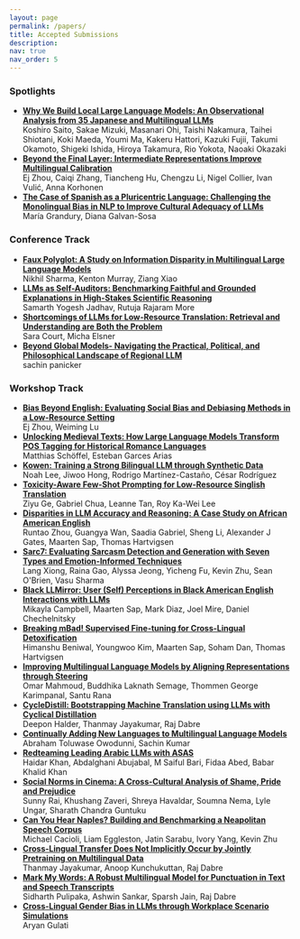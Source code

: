```yaml
---
layout: page
permalink: /papers/
title: Accepted Submissions
description:
nav: true
nav_order: 5
---
```


### Spotlights
- [**Why We Build Local Large Language Models: An Observational Analysis from 35 Japanese and Multilingual LLMs**](assets/pdf/9_Why_We_Build_Local_Large_Lan.pdf)<br>
Koshiro Saito, Sakae Mizuki, Masanari Ohi, Taishi Nakamura, Taihei Shiotani, Koki Maeda, Youmi Ma, Kakeru Hattori, Kazuki Fujii, Takumi Okamoto, Shigeki Ishida, Hiroya Takamura, Rio Yokota, Naoaki Okazaki
- [**Beyond the Final Layer: Intermediate Representations Improve Multilingual Calibration**](assets/pdf/10_Beyond_the_Final_Layer_Inte.pdf)<br>
Ej Zhou, Caiqi Zhang, Tiancheng Hu, Chengzu Li, Nigel Collier, Ivan Vulić, Anna Korhonen
- [**The Case of Spanish as a Pluricentric Language: Challenging the Monolingual Bias in NLP to Improve Cultural Adequacy of LLMs**](assets/pdf/33_The_Case_of_Spanish_as_a_Pl.pdf)<br>
María Grandury, Diana Galvan-Sosa

### Conference Track

- [**Faux Polyglot: A Study on Information Disparity in Multilingual Large Language Models**](assets/pdf/30_Faux_Polyglot_A_Study_on_In.pdf)<br>
Nikhil Sharma, Kenton Murray, Ziang Xiao
- [**LLMs as Self-Auditors: Benchmarking Faithful and Grounded Explanations in High-Stakes Scientific Reasoning**](assets/pdf/38_LLMs_as_Self_Auditors_Bench.pdf)<br>
Samarth Yogesh Jadhav, Rutuja Rajaram More
- [**Shortcomings of LLMs for Low-Resource Translation: Retrieval and Understanding are Both the Problem**](assets/pdf/39_Shortcomings_of_LLMs_for_Lo.pdf)<br>
Sara Court, Micha Elsner
- [**Beyond Global Models- Navigating the Practical, Political, and Philosophical Landscape of Regional LLM**](assets/pdf/40_Beyond_Global_Models_Naviga.pdf)<br>
sachin panicker




### Workshop Track

- [**Bias Beyond English: Evaluating Social Bias and Debiasing Methods in a Low-Resource Setting**](assets/pdf/3_Bias_Beyond_English_Evaluati.pdf) <br>
Ej Zhou, Weiming Lu
- [**Unlocking Medieval Texts: How Large Language Models Transform POS Tagging for Historical Romance Languages**](assets/pdf/4_Unlocking_Medieval_Texts_How.pdf) <br>
Matthias Schöffel, Esteban Garces Arias
- [**Kowen: Training a Strong Bilingual LLM through Synthetic Data**](assets/pdf/6_Kowen_Training_a_Strong_Bili.pdf) <br>
Noah Lee, Jiwoo Hong, Rodrigo Martínez-Castaño, César Rodríguez
- [**Toxicity-Aware Few-Shot Prompting for Low-Resource Singlish Translation**](assets/pdf/7_Toxicity_Aware_Few_Shot_Prom.pdf) <br>
Ziyu Ge, Gabriel Chua, Leanne Tan, Roy Ka-Wei Lee
- [**Disparities in LLM Accuracy and Reasoning: A Case Study on African American English**](assets/pdf/8_Disparities_in_LLM_Accuracy_.pdf) <br>
Runtao Zhou, Guangya Wan, Saadia Gabriel, Sheng Li, Alexander J Gates, Maarten Sap, Thomas Hartvigsen
- [**Sarc7: Evaluating Sarcasm Detection and Generation with Seven Types and Emotion-Informed Techniques**](assets/pdf/15_Sarc7_Evaluating_Sarcasm_De.pdf) <br>
Lang Xiong, Raina Gao, Alyssa Jeong, Yicheng Fu, Kevin Zhu, Sean O'Brien, Vasu Sharma
- [**Black LLMirror: User (Self) Perceptions in Black American English Interactions with LLMs**](assets/pdf/16_Black_LLMirror_User_Self_Pe.pdf) <br>
Mikayla Campbell, Maarten Sap, Mark Diaz, Joel Mire, Daniel Chechelnitsky
- [**Breaking mBad! Supervised Fine-tuning for Cross-Lingual Detoxification**](assets/pdf/19_Breaking_mBad_Supervised_Fi.pdf) <br>
Himanshu Beniwal, Youngwoo Kim, Maarten Sap, Soham Dan, Thomas Hartvigsen
- [**Improving Multilingual Language Models by Aligning Representations through Steering**](assets/pdf/20_Improving_Multilingual_Lang.pdf) <br>
Omar Mahmoud, Buddhika Laknath Semage, Thommen George Karimpanal, Santu Rana
- [**CycleDistill: Bootstrapping Machine Translation using LLMs with Cyclical Distillation**](assets/pdf/22_CycleDistill_Bootstrapping_.pdf) <br>
Deepon Halder, Thanmay Jayakumar, Raj Dabre
- [**Continually Adding New Languages to Multilingual Language Models**](assets/pdf/24_Continually_Adding_New_Lang.pdf) <br>
Abraham Toluwase Owodunni, Sachin Kumar
- [**Redteaming Leading Arabic LLMs with ASAS**](assets/pdf/26_Redteaming_Leading_Arabic_L.pdf) <br>
Haidar Khan, Abdalghani Abujabal, M Saiful Bari, Fidaa Abed, Babar Khalid Khan
- [**Social Norms in Cinema: A Cross-Cultural Analysis of Shame, Pride and Prejudice**](assets/pdf/23_Social_Norms_in_Cinema_A_Cr.pdf)<br>
Sunny Rai, Khushang Zaveri, Shreya Havaldar, Soumna Nema, Lyle Ungar, Sharath Chandra Guntuku
- [**Can You Hear Naples? Building and Benchmarking a Neapolitan Speech Corpus**](assets/pdf/27_Can_You_Hear_Naples_Buildin.pdf) <br>
Michael Cacioli, Liam Eggleston, Jatin Sarabu, Ivory Yang, Kevin Zhu
- [**Cross-Lingual Transfer Does Not Implicitly Occur by Jointly Pretraining on Multilingual Data**](assets/pdf/28_Cross_Lingual_Transfer_Does.pdf) <br>
Thanmay Jayakumar, Anoop Kunchukuttan, Raj Dabre
- [**Mark My Words: A Robust Multilingual Model for Punctuation in Text and Speech Transcripts**](assets/pdf/35_Mark_My_Words_A_Robust_Mult.pdf) <br>
Sidharth Pulipaka, Ashwin Sankar, Sparsh Jain, Raj Dabre
- [**Cross-Lingual Gender Bias in LLMs through Workplace Scenario Simulations**](assets/pdf/37_Cross_Lingual_Gender_Bias_i.pdf) <br>
Aryan Gulati